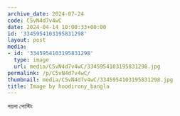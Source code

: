 ```yaml
---
archive_date: 2024-07-24
code: C5vN4d7v4wC
date: 2024-04-14 10:00:33+00:00
id: '3345954103195831298'
layout: post
media:
- id: '3345954103195831298'
  type: image
  url: media/C5vN4d7v4wC/3345954103195831298.jpg
permalink: /p/C5vN4d7v4wC/
thumbnail: media/C5vN4d7v4wC/3345954103195831298.jpg
title: Image by hoodirony_bangla
---
```


পয়লা পোস্টিং